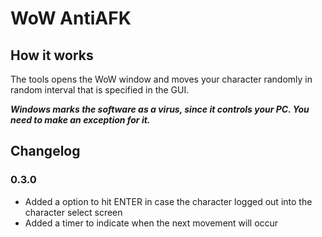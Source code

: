 # WoW AntiAFK
 
## How it works
The tools opens the WoW window and moves your character randomly in random interval that is specified in the GUI.

***Windows marks the software as a virus, since it controls your PC. You need to make an exception for it.***

## Changelog
### 0.3.0
- Added a option to hit ENTER in case the character logged out into the character select screen
- Added a timer to indicate when the next movement will occur
